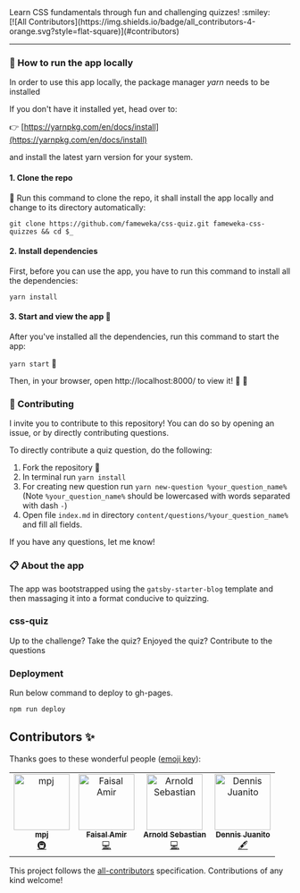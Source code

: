 <div>Learn CSS fundamentals through fun and challenging quizzes! :smiley:</div>
[![All Contributors](https://img.shields.io/badge/all_contributors-4-orange.svg?style=flat-square)](#contributors)

<hr />

### :rocket: How to run the app locally

In order to use this app locally, the package manager _yarn_ needs to be installed

If you don't have it installed yet, head over to:

:point_right: [https://yarnpkg.com/en/docs/install](https://yarnpkg.com/en/docs/install)

and install the latest yarn version for your system.

#### 1. Clone the repo

:horse_racing: Run this command to clone the repo, it shall install the app locally and change to its directory automatically:

`git clone https://github.com/fameweka/css-quiz.git fameweka-css-quizzes && cd $_`

#### 2. Install dependencies

First, before you can use the app, you have to run this command to install all the dependencies:

`yarn install`

#### 3. Start and view the app :eyes:

After you've installed all the dependencies, run this command to start the app:

`yarn start` :horse_racing:

Then, in your browser, open http://localhost:8000/ to view it! :tada: :tada:

### :construction: Contributing

I invite you to contribute to this repository! You can do so by opening an issue, or by directly contributing questions.

To directly contribute a quiz question, do the following:

1. Fork the repository :fork_and_knife:
2. In terminal run `yarn install`
3. For creating new question run `yarn new-question %your_question_name%`
   (Note `%your_question_name%` should be lowercased with words separated with dash `-`)
4. Open file `index.md` in directory `content/questions/%your_question_name%` and fill all fields.

If you have any questions, let me know!

### :clipboard: About the app

The app was bootstrapped using the `gatsby-starter-blog` template and then massaging it into a format conducive to quizzing.

### css-quiz

Up to the challenge? Take the quiz? Enjoyed the quiz? Contribute to the questions

### Deployment

Run below command to deploy to gh-pages.

```bash
npm run deploy
```

## Contributors ✨

Thanks goes to these wonderful people ([emoji key](https://allcontributors.org/docs/en/emoji-key)):

<!-- ALL-CONTRIBUTORS-LIST:START - Do not remove or modify this section -->
<!-- prettier-ignore -->
<table>
  <tr>
    <td align="center"><a href="https://bukanme.me/"><img src="https://avatars1.githubusercontent.com/u/11813607?v=4" width="100px;" alt="mpj"/><br /><sub><b>mpj</b></sub></a><br /><a href="#infra-empeje" title="Infrastructure (Hosting, Build-Tools, etc)">🚇</a></td>
    <td align="center"><a href="http://urmauur.com"><img src="https://avatars2.githubusercontent.com/u/10354610?v=4" width="100px;" alt="Faisal Amir"/><br /><sub><b>Faisal Amir</b></sub></a><br /><a href="https://github.com/fameweka/css-quiz/commits?author=urmauur" title="Code">💻</a></td>
    <td align="center"><a href="https://github.com/nold2"><img src="https://avatars2.githubusercontent.com/u/22978812?v=4" width="100px;" alt="Arnold Sebastian"/><br /><sub><b>Arnold Sebastian</b></sub></a><br /><a href="https://github.com/fameweka/css-quiz/commits?author=nold2" title="Code">💻</a></td>
    <td align="center"><a href="https://djuanit0x.github.io/"><img src="https://avatars2.githubusercontent.com/u/38167041?v=4" width="100px;" alt="Dennis Juanito"/><br /><sub><b>Dennis Juanito</b></sub></a><br /><a href="#content-djuanit0x" title="Content">🖋</a></td>
  </tr>
</table>

<!-- ALL-CONTRIBUTORS-LIST:END -->

This project follows the [all-contributors](https://github.com/all-contributors/all-contributors) specification. Contributions of any kind welcome!